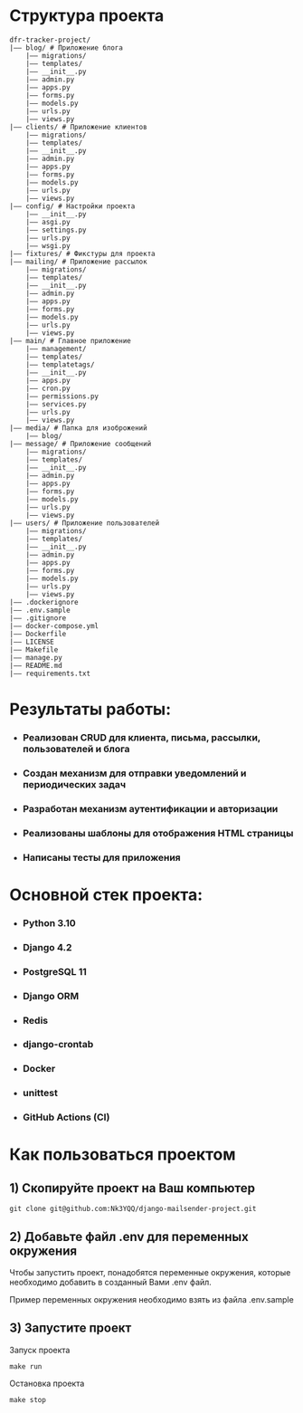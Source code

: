# Структура проекта
```
dfr-tracker-project/
|—— blog/ # Приложение блога
    |—— migrations/
    |—— templates/
    |—— __init__.py
    |—— admin.py
    |—— apps.py
    |—— forms.py
    |—— models.py
    |—— urls.py
    |—— views.py
|—— clients/ # Приложение клиентов
    |—— migrations/
    |—— templates/
    |—— __init__.py
    |—— admin.py
    |—— apps.py
    |—— forms.py
    |—— models.py
    |—— urls.py
    |—— views.py
|—— config/ # Настройки проекта
    |—— __init__.py
    |—— asgi.py
    |—— settings.py
    |—— urls.py
    |—— wsgi.py
|—— fixtures/ # Фикстуры для проекта
|—— mailing/ # Приложение рассылок
    |—— migrations/
    |—— templates/
    |—— __init__.py
    |—— admin.py
    |—— apps.py
    |—— forms.py
    |—— models.py
    |—— urls.py
    |—— views.py
|—— main/ # Главное приложение
    |—— management/ 
    |—— templates/
    |—— templatetags/
    |—— __init__.py
    |—— apps.py
    |—— cron.py
    |—— permissions.py
    |—— services.py
    |—— urls.py
    |—— views.py
|—— media/ # Папка для изоброжений
    |—— blog/
|—— message/ # Приложение сообщений
    |—— migrations/
    |—— templates/
    |—— __init__.py
    |—— admin.py
    |—— apps.py
    |—— forms.py
    |—— models.py
    |—— urls.py
    |—— views.py
|—— users/ # Приложение пользователей
    |—— migrations/
    |—— templates/
    |—— __init__.py
    |—— admin.py
    |—— apps.py
    |—— forms.py
    |—— models.py
    |—— urls.py
    |—— views.py
|—— .dockerignore
|—— .env.sample
|—— .gitignore
|—— docker-compose.yml
|—— Dockerfile
|—— LICENSE
|—— Makefile
|—— manage.py
|—— README.md
|—— requirements.txt
```

# Результаты работы:
- ### Реализован CRUD для клиента, письма, рассылки, пользователей и блога
- ### Создан механизм для отправки уведомлений и периодических задач
- ### Разработан механизм аутентификации и авторизации
- ### Реализованы шаблоны для отображения HTML страницы
- ### Написаны тесты для приложения

# Основной стек проекта:
- ### Python 3.10
- ### Django 4.2
- ### PostgreSQL 11
- ### Django ORM
- ### Redis
- ### django-crontab
- ### Docker
- ### unittest
- ### GitHub Actions (CI)

# Как пользоваться проектом

## 1) Скопируйте проект на Ваш компьютер
```
git clone git@github.com:Nk3YQQ/django-mailsender-project.git
```

## 2) Добавьте файл .env для переменных окружения
Чтобы запустить проект, понадобятся переменные окружения, которые необходимо добавить в созданный Вами .env файл.

Пример переменных окружения необходимо взять из файла .env.sample

## 3) Запустите проект

Запуск проекта
```
make run
```

Остановка проекта
```
make stop
```
